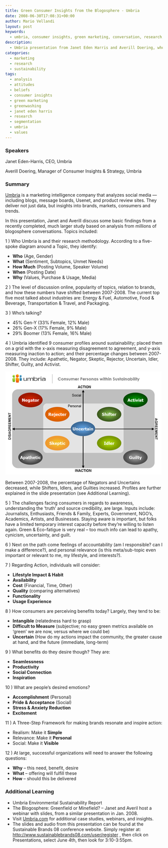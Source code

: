 ```yaml
---
title: Green Consumer Insights from the Blogosphere - Umbria
date: 2008-06-30T17:08:31+00:00
author: Mario Vellandi
layout: post
keywords:
  - umbria, consumer insights, green marketing, conversation, research, blog, social media, perception, values, sociology, sustainability
description:
  - Umbria presentation from Janet Eden Harris and Averill Doering, who discuss some basic findings from a study based on analysis from millions of blogosphere conversations
categories:
  - marketing
  - research
  - sustainability
tags:
  - analysis
  - attitudes
  - beliefs
  - consumer insights
  - green marketing
  - greenwashing
  - janet eden harris
  - research
  - segmentation
  - umbria
  - values
---
```

### Speakers

Janet Eden-Harris, CEO, Umbria

Averill Doering, Manager of Consumer Insights & Strategy, Umbria

### Summary

<a href="http://www.umbrialistens.com/">Umbria</a> is a marketing intelligence company that analyzes social media —including blogs, message boards, Usenet, and product review sites. They deliver not just data, but insights into brands, markets, consumers and trends.

In this presentation, Janet and Averill discuss some basic findings from a recently completed, much larger study based on analysis from millions of blogosphere conversations. Topics included:

1 ) Who Umbria is and their research methodology. According to a five-spoke diagram around a Topic, they identify:

* **Who** (Age, Gender)
* **What** (Sentiment, Subtopics, Unmet Needs)
* **How Much** (Posting Volume, Speaker Volume)
* **When** (Posting Date)
* **Why** (Values, Purchase & Usage, Media)

2 ) The level of discussion online, popularity of topics, relation to brands, and how these numbers have shifted between 2007-2008. The current top five most talked about industries are: Energy & Fuel, Automotive, Food & Beverage, Transportation & Travel, and Packaging.

3 ) Who&#8217;s talking?

* 45% Gen-Y (33% Female, 12% Male)
* 26% Gen-X (17% Female, 9% Male)
* 29% Boomer (13% Female, 16% Male)

4 ) Umbria identified 9 consumer profiles around sustainability; placed them on a grid with the x-axis measuring disagreement to agreement, and y-axis measuring inaction to action; and their percentage changes between 2007-2008. They include: Apathetic, Negator, Skeptic, Rejector, Uncertain, Idler, Shifter, Guilty, and Activist.

<a href="../images/wp-content/uploads/2008/06/umbria-sustainablepersonas.jpg"><img class="alignnone size-full wp-image-210 aligncenter" title="umbria-sustainablepersonas" src="../images/wp-content/uploads/2008/06/umbria-sustainablepersonas.jpg" alt="umbria consumer profile personas nine grid" width="500" height="329" /></a>

Between 2007-2008, the percentage of Negators and Uncertains decreased, while Shifters, Idlers, and Guilties increased. Profiles are further explained in the slide presentation (see Additional Learning).

5 ) The challenges facing consumers in regards to awareness, understanding the &#8216;truth&#8217; and source credibility, are large. Inputs include: Journalists, Enthusiasts, Friends & Family, Experts, Government, NGO&#8217;s, Academics, Artists, and Businesses. Staying aware is important, but folks have a limited temporary interest capacity before they&#8217;re willing to listen again. Green & Eco-fatigue is very real &#8211; too much info can lead to apathy, cynicism, uncertainty, and guilt.

6 ) Next on the path come feelings of accountability (am I responsible? can I make a difference?), and personal relevance (is this meta/sub-topic even important or relevant to me, my lifestyle, and interests?).

7 ) Regarding Action, individuals will consider:

  * **Lifestyle Impact & Habit**
  * **Availability**
  * **Cost** (Financial, Time, Other)
  * **Quality** (comparing alternatives)
  * **Functionality**
  * **Usage Experience**

8 ) How consumers are perceiving benefits today? Largely, they tend to be:

  * **Intangible** (relatedness hard to grasp)
  * **Difficult to Measure** (subjective; no easy green metrics available on &#8216;green&#8217; we are now, versus where we could be)
  * **Uncertain** (How do my actions impact the community, the greater cause at hand, and the future (immediate, long-term)

9 ) What benefits do they desire though? They are:

  * **Seamlessness**
  * **Productivity**
  * **Social Connection**
  * **Inspiration**

10 ) What are people&#8217;s desired emotions?

  * **Accomplishment** (Personal)
  * **Pride & Acceptance** (Social)
  * **Stress & Anxiety Reduction**
  * **Excitement**

11 ) A Three-Step Framework for making brands resonate and inspire action:

  * Realism: Make it **Simple**
  * Relevance: Make it **Personal**
  * Social: Make it **Visible**

12 ) At large, successful organizations will need to answer the following questions:

  * **Why** &#8211; this need, benefit, desire
  * **What** &#8211; offering will fulfill these
  * **How** &#8211; should this be delivered

###  **Additional Learning**

  * Umbria Environmental Sustainability Report
  * The Blogosphere: Greenfield or Minefield? &#8211; Janet and Averil host a webinar with slides, from a similar presentation in Jan. 2008.
  * Visit <a href="http://www.umbrialistens.com">Umbria.com</a> for additional case studies, webinars, and insights.
  * The slides and audio from this presentation can be found at the Sustainable Brands 08 conference website. Simply register at: http://www.sustainablebrands08.com/user/register , then click on Presentations, select June 4th, then look for 3:10-3:55pm.

